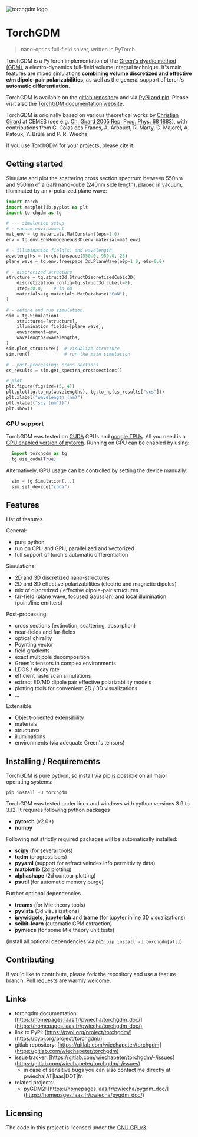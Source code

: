 ![torchgdm logo](https://homepages.laas.fr/pwiecha/_image_for_ext/torchgdm_logo.png)

# TorchGDM
> nano-optics full-field solver, written in PyTorch.

TorchGDM is a PyTorch implementation of the [Green's dyadic method (GDM)](https://doi.org/10.1088/0034-4885/68/8/R05), a electro-dynamics full-field volume integral technique. It's main features are mixed simulations **combining volume discretized and effective e/m dipole-pair polarizabilities**, as well as the general support of torch's **automatic differentiation**. 

TorchGDM is available on the [gitlab repository](https://gitlab.com/wiechapeter/torchgdm) and via [PyPi and pip](https://pypi.org/project/torchgdm/).  Please visit also the [TorchGDM documentation website](https://homepages.laas.fr/pwiecha/torchgdm_doc/).

TorchGDM is originally based on various theoretical works by [Christian Girard](https://scholar.google.de/citations?user=P3HnK28AAAAJ) at CEMES (see e.g. [Ch. Girard 2005 Rep. Prog. Phys. 68 1883](https://doi.org/10.1088/0034-4885/68/8/R05)), with contributions from G. Colas des Francs, A. Arbouet, R. Marty, C. Majorel, A. Patoux, Y. Brûlé and P. R. Wiecha.

If you use TorchGDM for your projects, please cite it.


## Getting started

Simulate and plot the scattering cross section spectrum between 550nm and 950nm of a GaN nano-cube (240nm side length), placed in vacuum, illuminated by an x-polarized plane wave:

```python
import torch
import matplotlib.pyplot as plt
import torchgdm as tg

# --- simulation setup
# - vacuum environment
mat_env = tg.materials.MatConstant(eps=1.0)
env = tg.env.EnvHomogeneous3D(env_material=mat_env)

# - illumination field(s) and wavelength
wavelengths = torch.linspace(550.0, 950.0, 25)
plane_wave = tg.env.freespace_3d.PlaneWave(e0p=1.0, e0s=0.0)

# - discretized structure
structure = tg.struct3d.StructDiscretizedCubic3D(
    discretization_config=tg.struct3d.cube(l=8),
    step=30.0,    # in nm
    materials=tg.materials.MatDatabase("GaN"),
)

# - define and run simulation.
sim = tg.Simulation(
    structures=[structure],
    illumination_fields=[plane_wave],
    environment=env,
    wavelengths=wavelengths,
)
sim.plot_structure()  # visualize structure
sim.run()             # run the main simulation

# - post-processing: cross sections
cs_results = sim.get_spectra_crosssections()

# plot
plt.figure(figsize=(5, 4))
plt.plot(tg.to_np(wavelengths), tg.to_np(cs_results["scs"]))
plt.xlabel("wavelength (nm)")
plt.ylabel("scs (nm^2)")
plt.show()
```


### GPU support

TorchGDM was tested on [CUDA](https://developer.nvidia.com/cuda-zone) GPUs and [google TPUs](https://cloud.google.com/tpu). All you need is a [GPU enabled version of pytorch](https://pytorch.org/get-started/locally/). Running on GPU can be enabled by using:

```python
  import torchgdm as tg
  tg.use_cuda(True)
```

Alternatively, GPU usage can be controlled by setting the device manually:

```python
  sim = tg.Simulation(...)
  sim.set_device("cuda")
```


## Features

List of features

General:

* pure python
* run on CPU and GPU, parallelized and vectorized
* full support of torch's automatic differentiation

Simulations:

* 2D and 3D discretized nano-structures
* 2D and 3D effective polarizabilities (electric and magnetic dipoles)
* mix of discretized / effective dipole-pair structures
* far-field (plane wave, focused Gaussian) and local illumination (point/line emitters)

Post-processing:

* cross sections (extinction, scattering, absorption)
* near-fields and far-fields
* optical chirality
* Poynting vector
* field gradients
* exact multipole decomposition
* Green's tensors in complex environments
* LDOS / decay rate
* efficient rasterscan simulations
* extract ED/MD dipole pair effective polarizability models
* plotting tools for convenient 2D / 3D visualizations
* ...

Extensible:

* Object-oriented extensibility
* materials
* structures
* illuminations
* environments (via adequate Green's tensors)


## Installing / Requirements

TorchGDM is pure python, so install via pip is possible on all major operating systems:

```shell
pip install -U torchgdm
```

TorchGDM was tested under linux and windows with python versions 3.9 to 3.12. 
It requires following python packages

- **pytorch** (v2.0+)
- **numpy**

Following not strictly required packages will be automatically installed:

- **scipy** (for several tools)
- **tqdm** (progress bars)
- **pyyaml** (support for refractiveindex.info permittivity data)
- **matplotlib** (2d plotting)
- **alphashape** (2d contour plotting)
- **psutil** (for automatic memory purge)

Further optional dependencies

- **treams** (for Mie theory tools)
- **pyvista** (3d visualizations)
- **ipywidgets**, **jupyterlab** and **trame** (for jupyter inline 3D visualizations)
- **scikit-learn** (automatic GPM extraction)
- **pymiecs** (for some Mie theory unit tests)

(install all optional dependencies via pip: `pip install -U torchgdm[all]`)


## Contributing

If you'd like to contribute, please fork the repository and use a feature
branch. Pull requests are warmly welcome.


## Links

- torchgdm documentation: [https://homepages.laas.fr/pwiecha/torchgdm_doc/](https://homepages.laas.fr/pwiecha/torchgdm_doc/)
- link to PyPi: [https://pypi.org/project/torchgdm/](https://pypi.org/project/torchgdm/)
- gitlab repository: [https://gitlab.com/wiechapeter/torchgdm](https://gitlab.com/wiechapeter/torchgdm)
- issue tracker: [https://gitlab.com/wiechapeter/torchgdm/-/issues](https://gitlab.com/wiechapeter/torchgdm/-/issues)
  - in case of sensitive bugs you can also contact me directly at
    pwiecha|AT|laas|DOT|fr.
- related projects:
  - pyGDM2: [https://homepages.laas.fr/pwiecha/pygdm_doc/](https://homepages.laas.fr/pwiecha/pygdm_doc/)


## Licensing

The code in this project is licensed under the [GNU GPLv3](http://www.gnu.org/licenses/).
